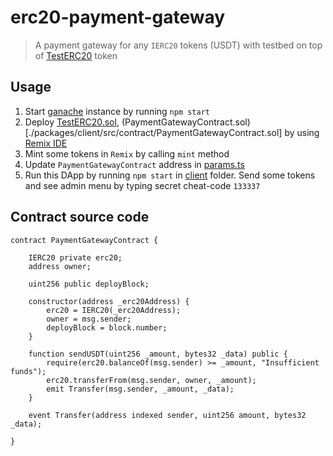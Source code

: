 # erc20-payment-gateway

> A payment gateway for any `IERC20` tokens (USDT) with testbed on top of [TestERC20](https://stackoverflow.com/questions/75043524/minimal-erc20-contract-for-testing/75043525#75043525) token

## Usage

1. Start [ganache](https://trufflesuite.com/ganache/) instance by running `npm start`
2. Deploy [TestERC20.sol](./packages/client/src/contract/TestERC20.sol), (PaymentGatewayContract.sol)[./packages/client/src/contract/PaymentGatewayContract.sol] by using [Remix IDE](https://remix-project.org/)
3. Mint some tokens in `Remix` by calling `mint` method
4. Update `PaymentGatewayContract` address in [params.ts](./packages/client/src/config/params.ts)
5. Run this DApp by running `npm start` in [client](./packages/client) folder. Send some tokens and see admin menu by typing secret cheat-code `133337`

## Contract source code

```solidity
contract PaymentGatewayContract {

    IERC20 private erc20;
    address owner;

    uint256 public deployBlock;

    constructor(address _erc20Address) {
        erc20 = IERC20(_erc20Address);
        owner = msg.sender;
        deployBlock = block.number;
    }

    function sendUSDT(uint256 _amount, bytes32 _data) public {
        require(erc20.balanceOf(msg.sender) >= _amount, "Insufficient funds");
        erc20.transferFrom(msg.sender, owner, _amount);
        emit Transfer(msg.sender, _amount, _data);
    }

    event Transfer(address indexed sender, uint256 amount, bytes32 _data);

}
```
